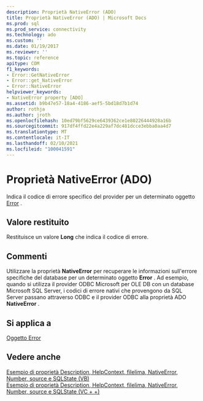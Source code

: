 ```yaml
---
description: Proprietà NativeError (ADO)
title: Proprietà NativeError (ADO) | Microsoft Docs
ms.prod: sql
ms.prod_service: connectivity
ms.technology: ado
ms.custom: ''
ms.date: 01/19/2017
ms.reviewer: ''
ms.topic: reference
apitype: COM
f1_keywords:
- Error::GetNativeError
- Error::get_NativeError
- Error::NativeError
helpviewer_keywords:
- NativeError property [ADO]
ms.assetid: b9b47e57-18a4-4186-aef5-5bd18d7b1d74
author: rothja
ms.author: jroth
ms.openlocfilehash: 10ed79bf5629ce6439362ce1e80226444928a16b
ms.sourcegitcommit: 917df4ffd22e4a229af7dc481dcce3ebba0aa4d7
ms.translationtype: MT
ms.contentlocale: it-IT
ms.lasthandoff: 02/10/2021
ms.locfileid: "100041591"
---
```

# <a name="nativeerror-property-ado"></a>Proprietà NativeError (ADO)
Indica il codice di errore specifico del provider per un determinato oggetto [Error](./error-object.md) .  
  
## <a name="return-value"></a>Valore restituito  
 Restituisce un valore **Long** che indica il codice di errore.  
  
## <a name="remarks"></a>Commenti  
 Utilizzare la proprietà **NativeError** per recuperare le informazioni sull'errore specifiche del database per un determinato oggetto **Error** . Ad esempio, quando si utilizza il provider ODBC Microsoft per OLE DB con un database Microsoft SQL Server, i codici di errore nativi che provengono da SQL Server passano attraverso ODBC e il provider ODBC alla proprietà ADO **NativeError** .  
  
## <a name="applies-to"></a>Si applica a  
 [Oggetto Error](./error-object.md)  
  
## <a name="see-also"></a>Vedere anche  
 [Esempio di proprietà Description, HelpContext, filelima, NativeError, Number, source e SQLState (VB)](./description-helpcontext-helpfile-nativeerror-number-source-example-vb.md)   
 [Esempio di proprietà Description, HelpContext, filelima, NativeError, Number, source e SQLState (VC + +)](./description-helpcontext-helpfile-nativeerror-number-source-example-vc.md)